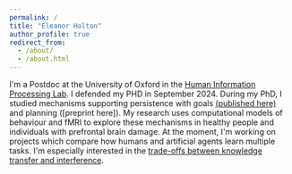 ```yaml
---
permalink: /
title: "Eleanor Holton"
author_profile: true
redirect_from: 
  - /about/
  - /about.html
---
```


I'm a Postdoc at the University of Oxford in the [Human Information Processing Lab](https://humaninformationprocessing.com/). I defended my PHD in September 2024. During my PhD, I studied mechanisms supporting persistence with goals [(published here)](https://www.nature.com/articles/s41562-024-01844-5) and planning ([preprint here]). My research uses computational models of behaviour and fMRI to explore these mechanisms in healthy people and individuals with prefrontal brain damage. At the moment, I'm working on projects which compare how humans and artificial agents learn multiple tasks. I'm especially interested in the [trade-offs between knowledge transfer and interference](https://2023.ccneuro.website/proceedings/0001124.pdf?s=W&pn=1595). 


